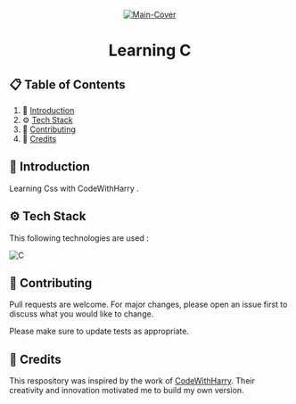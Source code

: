 <div align="center">
  <br />
   <a href="https://www.youtube.com/watch?v=ZSPZob_1TOk&t=644s" target="_blank"><img src="https://i.ibb.co/fQ2y0jH/c.png" alt="Main-Cover" border="0"></a>
  <br />

# Learning C

</div>

## 📋 <a name="table">Table of Contents</a>

1. 🤖 [Introduction](#introduction)
2. ⚙️ [Tech Stack](#techstack)
3. 🚀 [Contributing](#contribute)
4. 🫡 [Credits](#credits)

## <a name="introduction">🤖 Introduction</a>

Learning Css with CodeWithHarry .

## <a name="techstack">⚙️ Tech Stack</a>

This following technologies are used :

![C](https://img.shields.io/badge/c-%2300599C.svg?style=for-the-badge&logo=c&logoColor=white) 

## <a name="contribute"> 🚀 Contributing</a>

Pull requests are welcome. For major changes, please open an issue first
to discuss what you would like to change.

Please make sure to update tests as appropriate.

## 🫡 Credits

This respository was inspired by the work of [CodeWithHarry](https://www.codewithharry.com/). Their creativity and innovation motivated me to build my own version.
